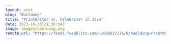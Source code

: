 ```yaml
---
layout: post
blog: "Baeldung"
title: "PrintWriter vs. FileWriter in Java"
date: 2023-10-30T21:36:34Z
image: images/baeldung.png
remote_url: "https://feeds.feedblitz.com/~/803927276/0/baeldung~PrintWriter-vs-FileWriter-in-Java"
---
```

